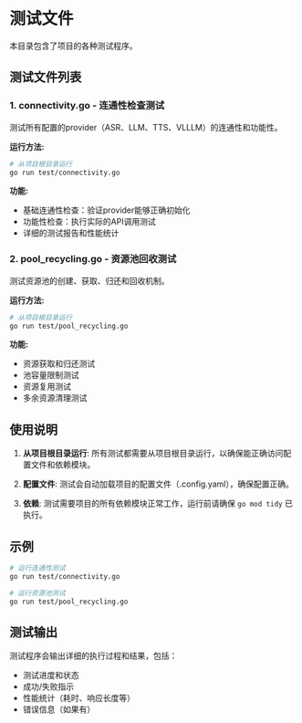 # 测试文件

本目录包含了项目的各种测试程序。

## 测试文件列表

### 1. connectivity.go - 连通性检查测试
测试所有配置的provider（ASR、LLM、TTS、VLLLM）的连通性和功能性。

**运行方法:**
```bash
# 从项目根目录运行
go run test/connectivity.go
```

**功能:**
- 基础连通性检查：验证provider能够正确初始化
- 功能性检查：执行实际的API调用测试
- 详细的测试报告和性能统计

### 2. pool_recycling.go - 资源池回收测试
测试资源池的创建、获取、归还和回收机制。

**运行方法:**
```bash
# 从项目根目录运行
go run test/pool_recycling.go
```

**功能:**
- 资源获取和归还测试
- 池容量限制测试
- 资源复用测试
- 多余资源清理测试

## 使用说明

1. **从项目根目录运行**: 所有测试都需要从项目根目录运行，以确保能正确访问配置文件和依赖模块。

2. **配置文件**: 测试会自动加载项目的配置文件（.config.yaml），确保配置正确。

3. **依赖**: 测试需要项目的所有依赖模块正常工作，运行前请确保 `go mod tidy` 已执行。

## 示例

```bash
# 运行连通性测试
go run test/connectivity.go

# 运行资源池测试
go run test/pool_recycling.go
```

## 测试输出

测试程序会输出详细的执行过程和结果，包括：
- 测试进度和状态
- 成功/失败指示
- 性能统计（耗时、响应长度等）
- 错误信息（如果有）
